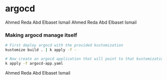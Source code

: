 # argocd
Ahmed Reda Abd Elbaset Ismail
Ahmed Reda Abd Elbaset Ismail
### Making argocd manage itself
```bash
# First deploy argocd with the provided kustomization
kustomize build . | k apply -f -

# Now create an argocd application that will point to that kustomization so that any change in the files gets reflected
k apply -f argocd-app.yaml
```




Ahmed Reda Abd Elbaset Ismail


